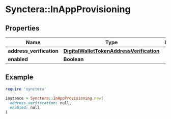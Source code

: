 # Synctera::InAppProvisioning

## Properties

| Name | Type | Description | Notes |
| ---- | ---- | ----------- | ----- |
| **address_verification** | [**DigitalWalletTokenAddressVerification**](DigitalWalletTokenAddressVerification.md) |  | [optional] |
| **enabled** | **Boolean** |  | [optional] |

## Example

```ruby
require 'synctera'

instance = Synctera::InAppProvisioning.new(
  address_verification: null,
  enabled: null
)
```

